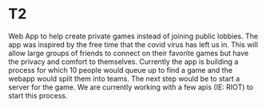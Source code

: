 # T2
Web App to help create private games instead of joining public lobbies.
The app was inspired by the free time that the covid virus has left us in.
This will allow large groups of friends to connect on their favorite games but have the privacy and comfort to themselves.
Currently the app is building a process for which 10 people would queue up to find a game and the webapp would split them into teams. The next step would be to start a server for the game. We are currently working with a few apis (IE: RIOT) to start this process. 
